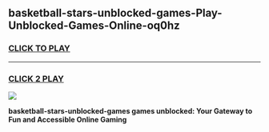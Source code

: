 
## basketball-stars-unblocked-games-Play-Unblocked-Games-Online-oq0hz
<h3>
<a href="https://premium76.site?title=basketball-stars-unblocked-games&ref=25A">CLICK TO PLAY</a></h3>
<hr>

<h3>
<a href="https://premium76.site?title=basketball-stars-unblocked-games&ref=25A">CLICK 2 PLAY</a>
  
</h3>

<a href="https://premium76.site?title=basketball-stars-unblocked-games&ref=25A"><img src="https://clearcache.store/games.png"></a>


**basketball-stars-unblocked-games games unblocked: Your Gateway to Fun and Accessible Online Gaming**
